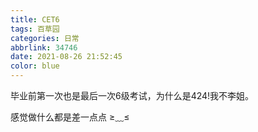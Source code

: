 ```yaml
---
title: CET6
tags: 百草园
categories: 日常
abbrlink: 34746
date: 2021-08-26 21:52:45
color: blue
---
```



毕业前第一次也是最后一次6级考试，为什么是424!我不李姐。

感觉做什么都是差一点点  ≥﹏≤

